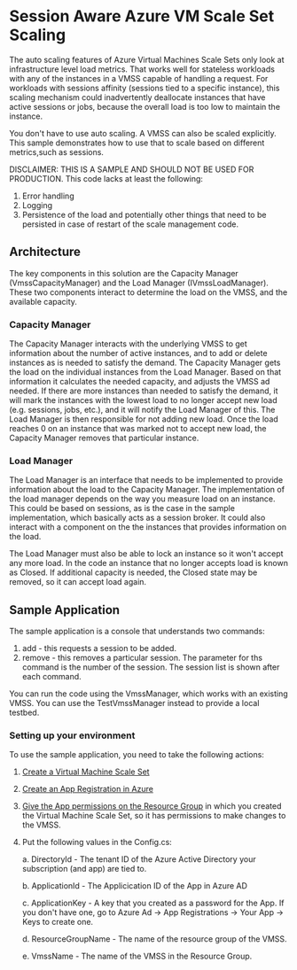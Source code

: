 # Session Aware Azure VM Scale Set Scaling

The auto scaling features of Azure Virtual Machines Scale Sets only look at infrastructure level load metrics. That works well for stateless workloads with any of the instances in a VMSS capable of handling a request. For workloads with sessions affinity (sessions tied to a specific instance), this scaling mechanism could inadvertently deallocate instances that have active sessions or jobs, because the overall load is too low to maintain the instance.

You don't have to use auto scaling. A VMSS can also be scaled explicitly. This sample demonstrates how to use that to scale based on different metrics,such as sessions. 

DISCLAIMER: THIS IS A SAMPLE AND SHOULD NOT BE USED FOR PRODUCTION.
This code lacks at least the following:

1. Error handling
2. Logging
3. Persistence of the load and potentially other things that need to be persisted in case of restart of the scale management code.

## Architecture

The key components in this solution are the Capacity Manager (VmssCapacityManager) and the Load Manager (IVmssLoadManager). These two components interact to determine the load on the VMSS, and the available capacity.

### Capacity Manager

The Capacity Manager interacts with the underlying VMSS to get information about the number of active instances, and to add or delete instances as is needed to satisfy the demand.
The Capacity Manager gets the load on the individual instances from the Load Manager. Based on that information it calculates the needed capacity, and adjusts the VMSS ad needed.
If there are more instances than needed to satisfy the demand, it will mark the instances with the lowest load to no longer accept new load (e.g. sessions, jobs, etc.), and it will notify the Load Manager of this. The Load Manager is then responsible for not adding new load.
Once the load reaches 0 on an instance that was marked not to accept new load, the Capacity Manager removes that particular instance.

### Load Manager

The Load Manager is an interface that needs to be implemented to provide information about the load to the Capacity Manager. The implementation of the load manager depends on the way you measure load on an instance. This could be based on sessions, as is the case in the sample implementation, which basically acts as a session broker. It could also interact with a component on the the instances that provides information on the load.

The Load Manager must also be able to lock an instance so it won't accept any more load. In the code an instance that no longer accepts load is known as Closed. If additional capacity is needed, the Closed state may be removed, so it can accept load again.

## Sample Application

The sample application is a console that understands two commands:

1. add - this requests a session to be added.
2. remove - this removes a particular session. The parameter for ths command is the number of the session. The session list is shown after each command.

You can run the code using the VmssManager, which works with an existing VMSS. You can use the TestVmssManager instead to provide a local testbed.

### Setting up your environment

To use the sample application, you need to take the following actions:

1. [Create a Virtual Machine Scale Set](https://docs.microsoft.com/en-us/azure/virtual-machine-scale-sets/virtual-machine-scale-sets-portal-create)
2. [Create an App Registration in Azure](https://docs.microsoft.com/en-us/azure/active-directory/active-directory-app-registration)
3. [Give the App permissions on the Resource Group](https://docs.microsoft.com/en-us/azure/active-directory/role-based-access-control-configure) in which you created the Virtual Machine Scale Set, so it has permissions to make changes to the VMSS.
4. Put the following values in the Config.cs:

    a. DirectoryId - The tenant ID of the Azure Active Directory your subscription (and app) are tied to.
    
    b. ApplicationId - The Applicication ID of the App in Azure AD
    
    c. ApplicationKey - A key that you created as a password for the App. If you don't have one, go to Azure Ad -> App Registrations -> Your App -> Keys to create one.
    
    d. ResourceGroupName - The name of the resource group of the VMSS.
    
    e. VmssName - The name of the VMSS in the Resource Group.
